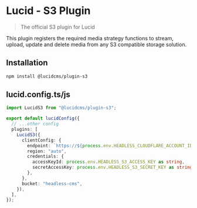 # Lucid - S3 Plugin

> The official S3 plugin for Lucid

This plugin registers the required media strategy functions to stream, upload, update and delete media from any S3 compatible storage solution.

## Installation

```bash
npm install @lucidcms/plugin-s3
```

## lucid.config.ts/js

```typescript
import LucidS3 from "@lucidcms/plugin-s3";

export default lucidConfig({
  // ...other config
  plugins: [
    LucidS3({
      clientConfig: {
        endpoint: `https://${process.env.HEADLESS_CLOUDFLARE_ACCOUNT_ID}.r2.cloudflarestorage.com`,
        region: "auto",
        credentials: {
          accessKeyId: process.env.HEADLESS_S3_ACCESS_KEY as string,
          secretAccessKey: process.env.HEADLESS_S3_SECRET_KEY as string,
        },
      },
      bucket: "headless-cms",
    }),
  ],
});
```
